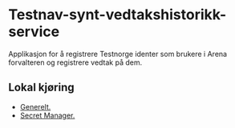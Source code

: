 # Testnav-synt-vedtakshistorikk-service
Applikasjon for å registrere Testnorge identer som brukere i Arena forvalteren og registrere vedtak på dem.

## Lokal kjøring
* [Generelt.](../../docs/modules/ROOT/pages/local/local_general.adoc)
* [Secret Manager.](../../docs/modules/ROOT/pages/local/local_secretmanager.adoc)

